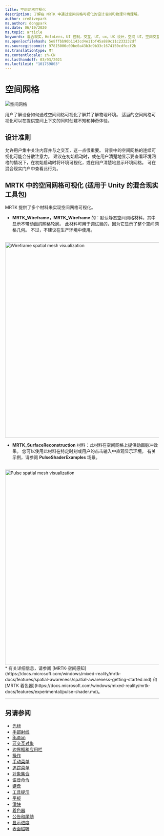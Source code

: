 ```yaml
---
title: 空间网格可视化
description: 了解在 MRTK 中通过空间网格可视化的设计准则和物理环境理解。
author: cre8ivepark
ms.author: dongpark
ms.date: 06/19/2020
ms.topic: article
keywords: 混合现实，HoloLens，UI 控制，交互，UI，ux，UX 设计，空间 UI，空间交互，三维 UI，三维 UX，混合现实耳机，windows mixed reality 耳机，虚拟现实耳机，HoloLens，MRTK，混合现实工具包
ms.openlocfilehash: 5e8ffbb90b1143cd4e11bf45a889c11c233232df
ms.sourcegitcommit: 97815006c09be0a43b3d9b33c1674150cdfecf2b
ms.translationtype: MT
ms.contentlocale: zh-CN
ms.lasthandoff: 03/03/2021
ms.locfileid: "101759803"
---
```

# <a name="spatial-mesh"></a>空间网格

![空间网格](images/MRTK_PulseShader_SpatialMesh.gif)

用户了解设备如何通过空间网格可视化了解并了解物理环境。 适当的空间网格可视化可以在提供空间上下文的同时创建不知和神奇体验。  

## <a name="design-guideline"></a>设计准则

允许用户集中关注内容并与之交互，这一点很重要。 背景中的空间网格的连续可视化可能会分散注意力。 建议在初始启动时，或在用户清楚地显示要查看环境网格的情况下，在初始启动时将环境可视化，或在用户清楚地显示环境网格。 可在混合现实门户中查看此行为。
<br>

## <a name="spatial-mesh-visualization-in-mrtk-mixed-reality-toolkit-for-unity"></a>MRTK 中的空间网格可视化 (适用于 Unity 的混合现实工具包) 

MRTK 提供了多个材料来实现空间网格可视化。

- **MRTK_Wireframe，MRTK_Wireframe** 的：默认静态空间网格材料，其中显示不带动画的网格轮廓。 此材料可用于调试目的，因为它显示了整个空间网格几何。 不过，不建议在生产环境中使用。
<br>
<img src="images/SurfaceReconstruction.jpg" alt="Wireframe spatial mesh visualization" width="640px">

- **MRTK_SurfaceReconstruction** 材料：此材料在空间网格上提供动画脉冲效果。 您可以使用此材料在特定时刻或用户的点击输入中直观显示环境。 有关示例，请参阅 **PulseShaderExamples** 场景。
<br>
<img src="images/MRTK_SRMesh_Pulse.jpg" alt="Pulse spatial mesh visualization" width="640px">
* 有关详细信息，请参阅 [MRTK-空间感知](https://docs.microsoft.com/windows/mixed-reality/mrtk-docs/features/spatial-awareness/spatial-awareness-getting-started.md) 和 [MRTK 着色器](https://docs.microsoft.com/windows/mixed-reality/mrtk-docs/features/experimental/pulse-shader.md)。

<br>

---

## <a name="see-also"></a>另请参阅

* [光标](cursors.md)
* [手部射线](point-and-commit.md)
* [Button](button.md)
* [可交互对象](interactable-object.md)
* [边界框和应用栏](app-bar-and-bounding-box.md)
* [操作](direct-manipulation.md)
* [手动菜单](hand-menu.md)
* [追踪菜单](near-menu.md)
* [对象集合](object-collection.md)
* [语音命令](voice-input.md)
* [键盘](keyboard.md)
* [工具提示](tooltip.md)
* [平板](slate.md)
* [滑块](slider.md)
* [着色器](shader.md)
* [公告和尾随](billboarding-and-tag-along.md)
* [显示进度](progress.md)
* [表面磁吸](surface-magnetism.md)
